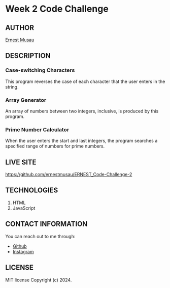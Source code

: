 # Week 2 Code Challenge

## AUTHOR
[Ernest Musau](https://github.com/ernestmusau)

## DESCRIPTION
### Case-switching Characters
This program reverses the case of each character that the user enters in the string.

### Array Generator
 An array of numbers between two integers, inclusive, is produced by this program.

### Prime Number Calculator
When the user enters the start and last integers, the program searches a specified range of numbers for prime numbers.
## LIVE SITE
https://github.com/ernestmusau/ERNEST_Code-Challenge-2
## TECHNOLOGIES
1. HTML
2. JavaScript

## CONTACT INFORMATION
You can reach out to me through:
- [Github](https://github.com/ernestmusau)
- [Instagram](https://www.instagram.com/eccentricfromthetrenches)

## LICENSE
MIT license
Copyright (c) 2024.




